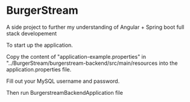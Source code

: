 # BurgerStream
A side project to further my understanding of Angular + Spring boot full stack developement

To start up the application.

Copy the content of "application-example.properties" in "../BurgerStream/burgerstream-backend/src/main/resources
into the application.properties file.

Fill out your MySQL username and password.

Then run BurgerstreamBackendApplication file